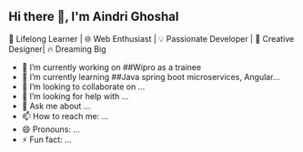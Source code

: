 ## Hi there 👋, I'm Aindri Ghoshal
🚀 Lifelong Learner | 🌐 Web Enthusiast | 💡 Passionate Developer | 🎨 Creative Designer| 🔥 Dreaming Big
<!--
**aindri7/aindri7** is a ✨ _special_ ✨ repository because its `README.md` (this file) appears on your GitHub profile.

Here are some ideas to get you started:

- 🔭 I’m currently working on ...
- 🌱 I’m currently learning ...
- 👯 I’m looking to collaborate on ...
- 🤔 I’m looking for help with ...
- 💬 Ask me about ...
- 📫 How to reach me: ...
- 😄 Pronouns: ...
- ⚡ Fun fact: ...
-->
- 🔭 I’m currently working on ##Wipro as a trainee
- 🌱 I’m currently learning ##Java spring boot microservices, Angular...
- 👯 I’m looking to collaborate on ...
- 🤔 I’m looking for help with ...
- 💬 Ask me about ...
- 📫 How to reach me: ...
- 😄 Pronouns: ...
- ⚡ Fun fact: ...
